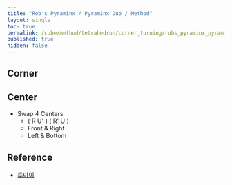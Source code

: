 ```yaml
---
title: "Rob's Pyraminx / Pyraminx Duo / Method"
layout: single
toc: true
permalink: /cube/method/tetrahedron/corner_turning/robs_pyraminx_pyraminx_duo/method
published: true
hidden: false
---
```


<head>
  <base target="_blank">
</head>



## Corner



## Center

- Swap 4 Centers
  - ( R U' ) ( R' U )
  - Front & Right
  - Left & Bottom



## Reference

- [투마이](https://youtu.be/e-FgTsVoQZo)
